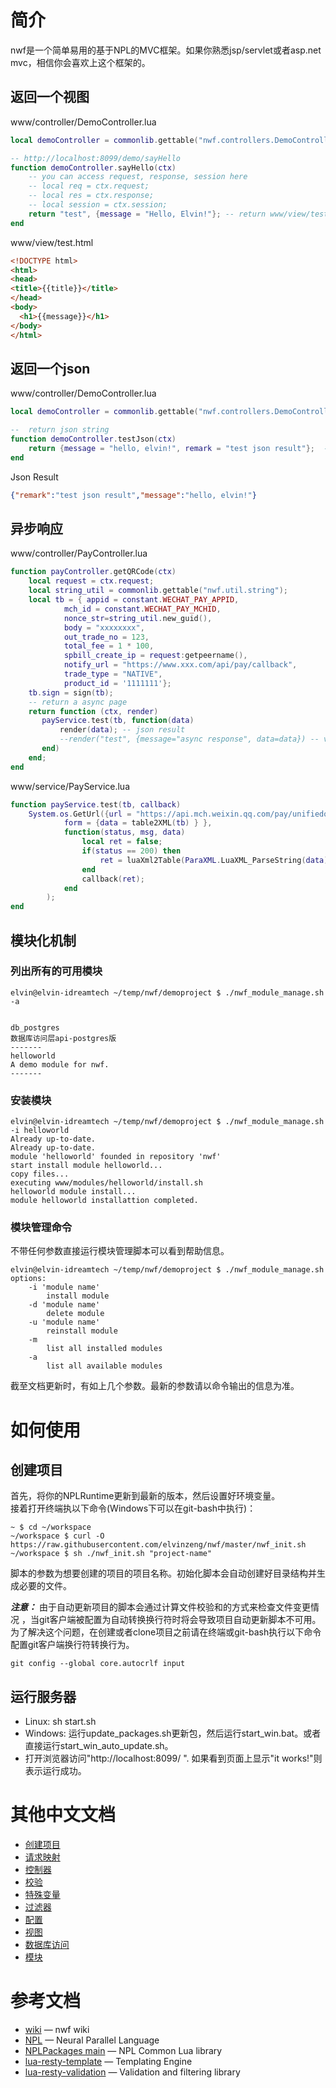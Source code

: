 # 简介
nwf是一个简单易用的基于NPL的MVC框架。如果你熟悉jsp/servlet或者asp.net mvc，相信你会喜欢上这个框架的。
## 返回一个视图
www/controller/DemoController.lua
```lua
local demoController = commonlib.gettable("nwf.controllers.DemoController");

-- http://localhost:8099/demo/sayHello
function demoController.sayHello(ctx)
	-- you can access request, response, session here
	-- local req = ctx.request;
	-- local res = ctx.response;
	-- local session = ctx.session;
	return "test", {message = "Hello, Elvin!"}; -- return www/view/test.html
end
```
www/view/test.html
```html
<!DOCTYPE html>
<html>
<head>
<title>{{title}}</title>
</head>
<body>
  <h1>{{message}}</h1>
</body>
</html>

```
## 返回一个json
www/controller/DemoController.lua
```lua
local demoController = commonlib.gettable("nwf.controllers.DemoController");

--  return json string
function demoController.testJson(ctx)
	return {message = "hello, elvin!", remark = "test json result"};  -- just need to return a table
end
```
Json Result
```json
{"remark":"test json result","message":"hello, elvin!"}
```
## 异步响应
www/controller/PayController.lua
```lua
function payController.getQRCode(ctx)
	local request = ctx.request;
	local string_util = commonlib.gettable("nwf.util.string");
	local tb = { appid = constant.WECHAT_PAY_APPID,
			mch_id = constant.WECHAT_PAY_MCHID,
			nonce_str=string_util.new_guid(),
			body = "xxxxxxxx",
			out_trade_no = 123,
			total_fee = 1 * 100,
			spbill_create_ip = request:getpeername(),
			notify_url = "https://www.xxx.com/api/pay/callback",
			trade_type = "NATIVE",
			product_id = '1111111'};
	tb.sign = sign(tb);
	-- return a async page
	return function (ctx, render)
	   payService.test(tb, function(data)
		   render(data); -- json result
		   --render("test", {message="async response", data=data}) -- view result
	   end)
	end;
end
```
www/service/PayService.lua
```lua
function payService.test(tb, callback)
	System.os.GetUrl({url = "https://api.mch.weixin.qq.com/pay/unifiedorder",
			form = {data = table2XML(tb) } },
			function(status, msg, data)
				local ret = false;
				if(status == 200) then
					ret = luaXml2Table(ParaXML.LuaXML_ParseString(data));
				end
				callback(ret);
			end
		);
end
```
## 模块化机制
### 列出所有的可用模块
```shell
elvin@elvin-idreamtech ~/temp/nwf/demoproject $ ./nwf_module_manage.sh -a


db_postgres
数据库访问层api-postgres版
-------
helloworld
A demo module for nwf.
-------
```
### 安装模块
```shell
elvin@elvin-idreamtech ~/temp/nwf/demoproject $ ./nwf_module_manage.sh -i helloworld
Already up-to-date.
Already up-to-date.
module 'helloworld' founded in repository 'nwf'
start install module helloworld...
copy files...
executing www/modules/helloworld/install.sh
helloworld module install...
module helloworld installattion completed.
```
### 模块管理命令
不带任何参数直接运行模块管理脚本可以看到帮助信息。
```shell
elvin@elvin-idreamtech ~/temp/nwf/demoproject $ ./nwf_module_manage.sh
options:
    -i 'module name'
        install module
    -d 'module name'
        delete module
    -u 'module name'
        reinstall module
    -m
        list all installed modules
    -a
        list all available modules
```
截至文档更新时，有如上几个参数。最新的参数请以命令输出的信息为准。

# 如何使用
## 创建项目
首先，将你的NPLRuntime更新到最新的版本，然后设置好环境变量。  
接着打开终端执以下命令(Windows下可以在git-bash中执行)：
```shell
~ $ cd ~/workspace
~/workspace $ curl -O https://raw.githubusercontent.com/elvinzeng/nwf/master/nwf_init.sh
~/workspace $ sh ./nwf_init.sh "project-name"  
```
脚本的参数为想要创建的项目的项目名称。初始化脚本会自动创建好目录结构并生成必要的文件。

***注意：***
由于自动更新项目的脚本会通过计算文件校验和的方式来检查文件变更情况
，当git客户端被配置为自动转换换行符时将会导致项目自动更新脚本不可用。
为了解决这个问题，在创建或者clone项目之前请在终端或git-bash执行以下命令配置git客户端换行符转换行为。  
```shell
git config --global core.autocrlf input
```
## 运行服务器
* Linux: sh start.sh
* Windows: 运行update_packages.sh更新包，然后运行start_win.bat。或者直接运行start_win_auto_update.sh。
* 打开浏览器访问"http://localhost:8099/ ". 如果看到页面上显示"it works!"则表示运行成功。

# 其他中文文档
* [创建项目](https://github.com/elvinzeng/nwf/blob/master/doc/zh-hans/create-project.md)
* [请求映射](https://github.com/elvinzeng/nwf/blob/master/doc/zh-hans/request-mappings.md)
* [控制器](https://github.com/elvinzeng/nwf/blob/master/doc/zh-hans/controller.md)
* [校验](https://github.com/elvinzeng/nwf/blob/master/doc/zh-hans/validation.md)
* [特殊变量](https://github.com/elvinzeng/nwf/blob/master/doc/zh-hans/special-variables.md)
* [过滤器](https://github.com/elvinzeng/nwf/blob/master/doc/zh-hans/filter.md)
* [配置](https://github.com/elvinzeng/nwf/blob/master/doc/zh-hans/settings.md)
* [视图](https://github.com/elvinzeng/nwf/blob/master/doc/zh-hans/view-template.md)
* [数据库访问](https://github.com/elvinzeng/nwf/blob/master/doc/zh-hans/database-access.md)
* [模块](https://github.com/elvinzeng/nwf/blob/master/doc/zh-hans/nwf-module.md)

# 参考文档
* [wiki](https://github.com/elvinzeng/nwf/wiki) — nwf wiki
* [NPL](https://github.com/LiXizhi/NPLRuntime) — Neural Parallel Language
* [NPLPackages main](https://github.com/NPLPackages/main) — NPL Common Lua library
* [lua-resty-template](https://github.com/bungle/lua-resty-template) — Templating Engine
* [lua-resty-validation](https://github.com/bungle/lua-resty-validation) — Validation and filtering library
